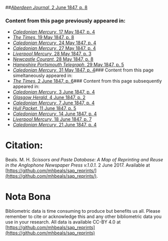 ##[*Aberdeen Journal*, 2 June 1847, p. 8](https://mhbeals.github.io/sap_html/Aberdeen-Journal/Aberdeen-Journal-2-June-1847-p-8)

### Content from this page previously appeared in:
+ [*Caledonian Mercury*, 17 May 1847, p. 4](https://mhbeals.github.io/sap_html/Caledonian-Mercury/Caledonian-Mercury-17-May-1847-p-4)
+ [*The Times*, 19 May 1847, p. 8](https://mhbeals.github.io/sap_html/The-Times/The-Times-19-May-1847-p-8)
+ [*Caledonian Mercury*, 24 May 1847, p. 4](https://mhbeals.github.io/sap_html/Caledonian-Mercury/Caledonian-Mercury-24-May-1847-p-4)
+ [*Caledonian Mercury*, 27 May 1847, p. 4](https://mhbeals.github.io/sap_html/Caledonian-Mercury/Caledonian-Mercury-27-May-1847-p-4)
+ [*Liverpool Mercury*, 28 May 1847, p. 3](https://mhbeals.github.io/sap_html/Liverpool-Mercury/Liverpool-Mercury-28-May-1847-p-3)
+ [*Newcastle Courant*, 28 May 1847, p. 8](https://mhbeals.github.io/sap_html/Newcastle-Courant/Newcastle-Courant-28-May-1847-p-8)
+ [*Hampshire Portsmouth Telegraph*, 29 May 1847, p. 5](https://mhbeals.github.io/sap_html/Hampshire-Portsmouth-Telegraph/Hampshire-Portsmouth-Telegraph-29-May-1847-p-5)
+ [*Caledonian Mercury*, 31 May 1847, p. 4](https://mhbeals.github.io/sap_html/Caledonian-Mercury/Caledonian-Mercury-31-May-1847-p-4)### Content from this page simeltaneously appeared in:
+ [*The Times*, 2 June 1847, p. 6](https://mhbeals.github.io/sap_html/The-Times/The-Times-2-June-1847-p-6)### Content from this page subsequently appeared in:
+ [*Caledonian Mercury*, 3 June 1847, p. 4](https://mhbeals.github.io/sap_html/Caledonian-Mercury/Caledonian-Mercury-3-June-1847-p-4)
+ [*Glasgow Herald*, 4 June 1847, p. 2](https://mhbeals.github.io/sap_html/Glasgow-Herald/Glasgow-Herald-4-June-1847-p-2)
+ [*Caledonian Mercury*, 7 June 1847, p. 4](https://mhbeals.github.io/sap_html/Caledonian-Mercury/Caledonian-Mercury-7-June-1847-p-4)
+ [*Hull Packet*, 11 June 1847, p. 5](https://mhbeals.github.io/sap_html/Hull-Packet/Hull-Packet-11-June-1847-p-5)
+ [*Caledonian Mercury*, 14 June 1847, p. 4](https://mhbeals.github.io/sap_html/Caledonian-Mercury/Caledonian-Mercury-14-June-1847-p-4)
+ [*Liverpool Mercury*, 18 June 1847, p. 7](https://mhbeals.github.io/sap_html/Liverpool-Mercury/Liverpool-Mercury-18-June-1847-p-7)
+ [*Caledonian Mercury*, 21 June 1847, p. 4](https://mhbeals.github.io/sap_html/Caledonian-Mercury/Caledonian-Mercury-21-June-1847-p-4)
                    
# Citation: 

Beals. M. H. *Scissors and Paste Database: A Map of Reprinting and Reuse in the Anglophone Newspaper Press v.1.0.1.* 2 June 2017. Available at [https://github.com/mhbeals/sap_reprints/](https://github.com/mhbeals/sap_reprints/). 
                    
# Nota Bona

Bibliometric data is time consuming to produce but benefits us all. Please remember to cite or acknowledge this and any other bibliometric data you use in your research. All data is available CC-BY 4.0 at [https://github.com/mhbeals/sap_reprints](https://github.com/mhbeals/sap_reprints)